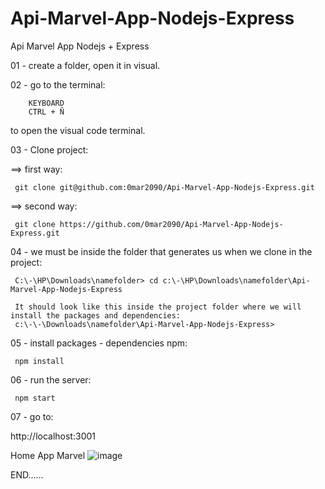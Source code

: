 # Api-Marvel-App-Nodejs-Express
Api Marvel App Nodejs + Express

01 - create a folder, open it in visual.

02 - go to the terminal:

        KEYBOARD
        CTRL + Ñ

to open the visual code terminal.

03 - Clone project:

==> first way:

     git clone git@github.com:0mar2090/Api-Marvel-App-Nodejs-Express.git

==> second way:

     git clone https://github.com/0mar2090/Api-Marvel-App-Nodejs-Express.git
     
     
04 - we must be inside the folder that generates us when we clone in the project:

     C:\-\HP\Downloads\namefolder> cd c:\-\HP\Downloads\namefolder\Api-Marvel-App-Nodejs-Express  
     
     It should look like this inside the project folder where we will install the packages and dependencies:
     c:\-\-\Downloads\namefolder\Api-Marvel-App-Nodejs-Express>
     
05 - install packages - dependencies  npm:
 
     npm install

06 - run the server:
    
     npm start

07 - go to:

http://localhost:3001

Home App Marvel
![image](https://user-images.githubusercontent.com/81777537/150466928-79538ae9-28f3-4ee8-90bd-d0daff662686.png)


END......
